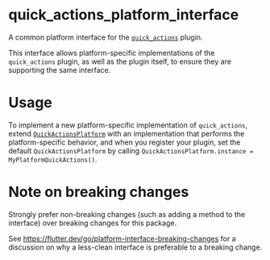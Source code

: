 # quick_actions_platform_interface

A common platform interface for the [`quick_actions`][1] plugin.

This interface allows platform-specific implementations of the `quick_actions`
plugin, as well as the plugin itself, to ensure they are supporting the
same interface.

# Usage

To implement a new platform-specific implementation of `quick_actions`, extend
[`QuickActionsPlatform`][2] with an implementation that performs the
platform-specific behavior, and when you register your plugin, set the default
`QuickActionsPlatform` by calling
`QuickActionsPlatform.instance = MyPlatformQuickActions()`.

# Note on breaking changes

Strongly prefer non-breaking changes (such as adding a method to the interface)
over breaking changes for this package.

See https://flutter.dev/go/platform-interface-breaking-changes for a discussion
on why a less-clean interface is preferable to a breaking change.

[1]: ../quick_actions
[2]: lib/quick_actions_platform_interface.dart
